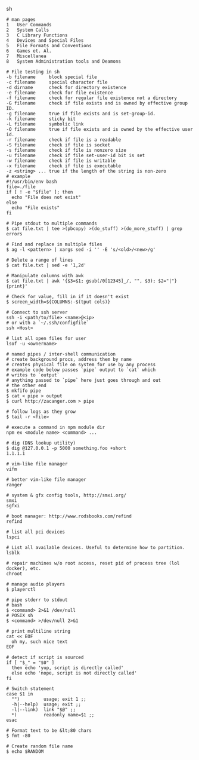 sh

    # man pages
    1   User Commands
    2   System Calls
    3   C Library Functions
    4   Devices and Special Files
    5   File Formats and Conventions
    6   Games et. Al.
    7   Miscellanea
    8   System Administration tools and Deamons

    # File testing in sh
    -b filename     block special file
    -c filename     special character file
    -d dirname      check for directory existence
    -e filename     check for file existence
    -f filename     check for regular file existence not a directory
    -G filename     check if file exists and is owned by effective group ID.
    -g filename     true if file exists and is set-group-id.
    -k filename     sticky bit
    -L filename     symbolic link
    -O filename     true if file exists and is owned by the effective user id.
    -r filename     check if file is a readable
    -S filename     check if file is socket
    -s filename     check if file is nonzero size
    -u filename     check if file set-user-id bit is set
    -w filename     check if file is writable
    -x filename     check if file is executable
    -z <string> ... true if the length of the string is non-zero
    # example
    #!/usr/bin/env bash
    file=./file
    if [ ! -e "$file" ]; then
      echo "File does not exist"
    else
      echo "File exists"
    fi

    # Pipe stdout to multiple commands
    $ cat file.txt | tee >(pbcopy) >(do_stuff) >(do_more_stuff) | grep errors

    # Find and replace in multiple files
    $ ag -l <pattern> | xargs sed -i '' -E 's/<old>/<new>/g'

    # Delete a range of lines
    $ cat file.txt | sed -e '1,2d'

    # Manipulate columns with awk
    $ cat file.txt | awk '{$3=$1; gsub(/0[12345]_/, "", $3); $2="|"}{print}'

    # Check for value, fill in if it doesn't exist
    $ screen_width=${COLUMNS:-$(tput cols)}

    # Connect to ssh server
    ssh -i <path/to/file> <name>@<ip>
    # or with a `~/.ssh/configfile`
    ssh <Host>

    # list all open files for user
    lsof -u <ownername>

    # named pipes / inter-shell communication
    # create background procs, address them by name
    # creates physical file on system for use by any process
    # example code below passes `pipe` output to `cat` which
    # writes to `output`
    # anything passed to `pipe` here just goes through and out
    # the other end
    $ mkfifo pipe
    $ cat < pipe > output
    $ curl http://zacanger.com > pipe

    # follow logs as they grow
    $ tail -r <file>

    # execute a command in npm module dir
    npm ex <module name> <command> ...

    # dig (DNS lookup utility)
    $ dig @127.0.0.1 -p 5000 something.foo +short
    1.1.1.1

    # vim-like file manager
    vifm

    # better vim-like file manager
    ranger

    # system & gfx config tools, http://smxi.org/
    smxi
    sgfxi

    # boot manager: http://www.rodsbooks.com/refind
    refind

    # list all pci devices
    lspci

    # List all available devices. Useful to determine how to partition.
    lsblk

    # repair machines w/o root access, reset pid of process tree (lol docker), etc.
    chroot

    # manage audio players
    $ playerctl

    # pipe stderr to stdout
    # bash
    $ <command> 2>&1 /dev/null
    # POSIX sh
    $ <command> >/dev/null 2>&1

    # print multiline string
    cat << EOF
      oh my, such nice text
    EOF

    # detect if script is sourced
    if [ "$_" = "$0" ]
      then echo 'yup, script is directly called'
      else echo 'nope, script is not directly called'
    fi

    # Switch statement
    case $1 in
      "")         usage; exit 1 ;;
      -h|--help)  usage; exit ;;
      -l|--link)  link "$@" ;;
      *)          readonly name=$1 ;;
    esac

    # Format text to be &lt;80 chars
    $ fmt -80

    # Create random file name
    $ echo $RANDOM

